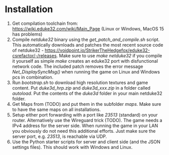 # Installation

1. Get compilation toolchain from: https://wiki.eduke32.com/wiki/Main_Page (Linux or Windows, MacOS 15 has problems)
2. Compile *netduke32* binary using the *get_patch_and_compile.sh* script. This automatically downloads and patches the most recent source code of netduke32 - https://voidpoint.io/StrikerTheHedgefox/eduke32-csrefactor/-/releases. Make sure to use *make netduke32* if you compile it yourself as simple *make* creates an eduke32 port with disfunctional network code. The included patch removes the error message *Net_DisplaySyncMsg()* when running the game on Linux and Windows pcs in combination.
3. Run *bootstrap.sh* to download high resolution textures and game content. Put *duke3d_hrp.zip* and *duke3d_xxx.zip* in a folder called *autoload*. Put the contents of the *duke3d* folder in your main netduke32 folder.
4. Get Maps from (TODO) and put them in the subfolder *maps*. Make sure to have the same maps on all installations.
5. Setup either port forwarding with a port like *23513* (standard) on your router. Alternatively use the Wireguard trick (TODO). The game needs a IPv4 address for the server side. When running the game in your LAN you obviously do not need this additional efforts. Just make sure the server port, e.g. *23513*, is reachable via UDP.
6. Use the Python starter scripts for server and client side (and the JSON settings files). This should work with Windows and Linux.
